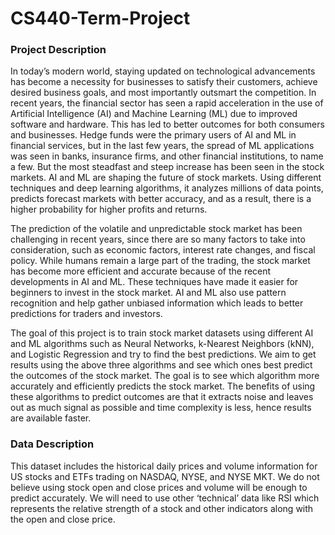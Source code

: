 # CS440-Term-Project

### Project Description

In today’s modern world, staying updated on technological advancements has become a necessity for businesses to satisfy their customers, achieve desired business goals, and most importantly outsmart the competition. In recent years, the financial sector has seen a rapid acceleration in the use of Artificial Intelligence (AI) and Machine Learning (ML) due to improved software and hardware. This has led to better outcomes for both consumers and businesses. Hedge funds were the primary users of AI and ML in financial services, but in the last few years, the spread of ML applications was seen in banks, insurance firms, and other financial institutions, to name a few. But the most steadfast and steep increase has been seen in the stock markets. AI and ML are shaping the future of stock markets. Using different techniques and deep learning algorithms, it analyzes millions of data points, predicts forecast markets with better accuracy, and as a result, there is a higher probability for higher profits and returns. 

The prediction of the volatile and unpredictable stock market has been challenging in recent years, since there are so many factors to take into consideration, such as economic factors, interest rate changes, and fiscal policy. While humans remain a large part of the trading, the stock market has become more efficient and accurate because of the recent developments in AI and ML. These techniques have made it easier for beginners to invest in the stock market. AI and ML also use pattern recognition and help gather unbiased information which leads to better predictions for traders and investors. 

The goal of this project is to train stock market datasets using different AI and ML algorithms such as Neural Networks, k-Nearest Neighbors (kNN), and Logistic Regression and try to find the best predictions. We aim to get results using the above three algorithms and see which ones best predict the outcomes of the stock market. The goal is to see which algorithm more accurately and efficiently predicts the stock market. The benefits of using these algorithms to predict outcomes are that it extracts noise and leaves out as much signal as possible and time complexity is less, hence results are available faster. 

### Data Description

This dataset includes the historical daily prices and volume information for US stocks and ETFs trading on NASDAQ, NYSE, and NYSE MKT. We do not believe using stock open and close prices and volume will be enough to predict accurately. We will need to use other ‘technical’ data like RSI which represents the relative strength of a stock and other indicators along with the open and close price.
